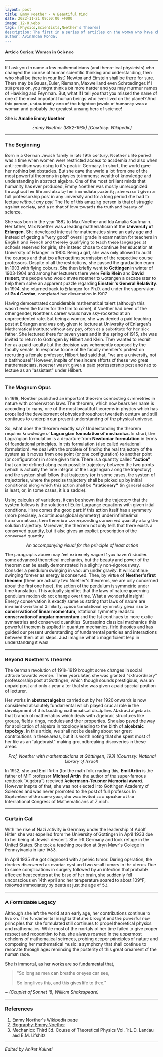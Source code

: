 ```yaml
---
layout: post
title: Emmy Noether - A Beautiful Mind
date: 2022-11-21 09:00:00 +0000
image: 12-0.webp
tags: [Physics,Scientists,Noether's Theorem]
description: The first in a series of articles on the women who have changed the landscape science forever.
author: Avinandan Mondal
---
```


#### Article Series: Women in Science

------
If I ask you to name a few mathematicians (and theoretical physicists) who changed the course of human scientific thinking and understanding, then who shall be there in your list? Newton and Einstein shall be there for sure. There may be Gauss, Euler, Riemann, Maxwell and even Schroedinger. If I still press on, you might think a bit more harder and you may murmur names of Hawking and Feynman. But, what if I tell you that you missed the name of one of the most important human beings who ever lived on the planet? And this person, undoubtedly one of the brightest jewels of humanity was a woman and probably the greatest unsung hero of science!

She is **Amalie Emmy Noether**.  

<p align="center">
   <img src="{{site.baseurl}}/img/12-1.webp" alt>
   <em>Emmy Noether (1882-1935) [Courtesy: Wikipedia]</em>
</p>

------

### The Beginning

Born in a German Jewish family in late 19th century, Noether's life period was a time when women were restricted access to academia and also when anti-semitism was rising to it's peak in Germany. In short, the world gave her nothing but obstacles. But she gave the world a lot: from one of the most powerful theorems in physics to immense wealth of knowledge and understanding in abstract algebra. One of the most brilliant minds that humanity has ever produced, Emmy Noether was mostly unrecognized throughout her life and also by her immediate posterity; she wasn't given a full professorship post in any university and for a long period she had to lecture *without any pay!* The life of this amazing person is that of struggle against society, and also that of love towards the truth and beauty of science.


She was born in the year 1882 to Max Noether and Ida Amalia Kaufmann. Her father, Max Noether was a leading mathematician at the **University of Erlangen**. She developed interest for mathematics since an early age and instead of getting a "very good" overall grade in examination for teachers in English and French and thereby qualifying to teach these languages at schools reserved for girls, she instead chose to continue her education at University of Erlangen in 1900. Being a girl, she was only allowed to audit the courses and that too after getting permission of the respective course professors. Despite of all the restrictions, she passed the graduation exam in 1903 with flying colours. She then briefly went to **Gottingen** in winter of 1903-1904 and among her lecturers there were **Felix Klein** and **David Hilbert**, the people who would invite Noether to Gottingen a decade later to help them solve an apparent puzzle regarding **Einstein's General Relativity**. In 1904, she returned back to Erlangen for Ph.D. and under the supervision of **Paul Gordan**, completed her dissertation in 1907. 

Having demonstrated considerable mathematical talent (although this wasn't even the trailer for the film to come), if Noether had been of the other gender, Noether's career would have sky-rocketed at an unprecedented rate. But being a woman, she was denied a paid teaching post at Erlangen and was only given to lecture at University of Enlargen's Mathematical Institute without any pay, often as a substitute for her sick father. She lectured there for seven years and in the spring of 1915, she was invited to return to Gottingen by Hilbert and Klein. They wanted to recruit her as a paid faculty but the decision was vehemently opposed by the faculty senate. In response to one of the faculty member's protest on recruiting a female professor, Hilbert had said that, "we are a university, not a bathhouse!" However, inspite of the sincere efforts of these two great mathematicians, Noether wasn't given a paid professorship post and had to lecture as an "assistant" under Hilbert. 

------

### The Magnum Opus
In 1918, Noether published an important theorem connecting symmetries in nature with conservation laws. The theorem, which now bears her name is according to many, one of the most beautiful theorems in physics which has propelled the development of physics throughout twentieth century and still continues to underpin our present understanding of the physical universe. 

So, what does the theorem exactly say? Understanding the theorem requires knowledge of **Lagrangian formulation of mechanics**. In short, the Lagrangian formulation is a departure from **Newtonian formulation** in terms of foundational principles. In this formulation (also called variational formulation), we deal with the problem of finding the real trajectory of the system as it moves from one point (or one configuration) to another point (or configuration) in some given time. There is a quantity called **"action"** that can be defined along each possible trajectory between the two points (which is actually the time integral of the Lagrangian along the trajectory) and the system shall follow that trajectory (or in some cases, the system of trajectories, where the precise trajectory shall be picked up by initial conditions) along which this action shall be **"stationary"** (in general action is least, or, in some cases, it is a saddle). 

Using calculus of variations, it can be shown that the trajectory that the system follows is the solution of Euler-Lagrange equations with given intial conditions. Here comes the good part: if this action itself has a symmetry (more precisely, a continuous global symmetry) under infinitesimal transformations, then there is a corresponding conserved quantity along the solution trajectory. Moreover, the theorem not only tells that there exists a conserved quantity, but it also gives an explicit prescription of the conserved quantity. 

<p align="center">
   <img src="{{site.baseurl}}/img/12-2.webp" alt>
   <em>An accompanying visual for the principle of least action</em>
</p>

The paragraphs above may feel extremely vague if you haven't studied some advanced theoretical mechanics, but the beauty and power of the theorem can be easily demonstrated in a slightly non-rigorous way. Consider a pendulum swinging in vacuum under gravity. It will continue swinging forever as energy is conserved. Then, by virtue of **Noether's first theorem** (there are actually two Noether's theorems, we are only concerned about the first one here), the action of the pendulum is symmetric under time translation. This actually signifies that the laws of nature governing pendulum motion do not change over time. What a wonderful insight! Energy conservation is exactly same as stating that laws of nature are invariant over time! Similarly, space translational symmetry gives rise to **conservation of linear momentum**, rotational symmetry leads to **conservation of angular momentum** and the list continues to more exotic symmetries and conserved quantities. Surpassing classical mechanics, this powerful theorem is applied in quantum mechanics, field theories and has guided our present understanding of fundamental particles and interactions between them at all steps. Just imagine what a magnificient leap in understanding it was!

------

### Beyond Noether's Theorem
The German revolution of 1918-1919 brought some changes in social attitude towards women. Three years later, she was granted "extraordinary" professorship post at Gottingen, which though sounds prestigious, was an unpaid post and only a year after that she was given a paid special position of lecturer. 

Her works in **abstract algebra** carried out by her 1920 onwards is now considered absolutely fundamental which played crucial role in the development of this budding mathematical discipline. Abstract algebra is that branch of mathematics which deals with algebraic structures like groups, fields, rings, modules and their properties. She also paved the way for application of algebra in topology leading to the birth of **algebraic topology**. In this article, we shall not be dealing about her great contributions in these areas, but it is worth noting that she spent most of her life as an "algebraist" making groundbreaking discoveries in these areas. 

<p align="center">
   <img src="{{site.baseurl}}/img/12-3.webp" alt>
   <em>Prof. Noether with mathematicians at Göttingen, 1931 (Courtesy: National Library of Israel)</em>
</p>

In 1932, she and Emil Artin (for the math folk reading this, **Emil Artin** is the father of MIT professor **Michael Artin**, the author of the super-famous textbook "Algebra") received **Ackermann-Teubner Memorial Award**. However inspite of that, she was not elected into Gottingen Academy of Sciences and was never promoted to the post of full professor. In September of the same year, she was invited as a speaker at the International Congress of Mathematicians at Zurich. 

------

### Curtain Call
With the rise of Nazi activity in Germany under the leadership of Adolf Hitler, she was expelled from the University of Gottingen in April 1933 due to her being of Jewish descent. She left Germany and took refuge in the United States. She took a teaching position at Bryn Mawr's College in Pennsylvania in late 1933. 

In April 1935 she got diagnosed with a pelvic tumor. During operation, the doctors discovered an ovarian cyst and two small tumors in the uterus. Due to some complications in surgery followed by an infection that probably affected heat centers at the base of her brain, she suddenly fell unconscious on 14th April and her temperature soared to about 109&deg;F, followed immediately by death at just the age of 53.

------

### A Formidable Legacy
Although she left the world at an early age, her contributions continue to live on. The fundamental insights that she brought and the powerful new principles that she formulated still continues to propel theoretical physics and mathematics. While most of the mortals of her time failed to give proper respect and recognition to her, she always roamed in the uppermost echelons of mathematical sciences, probing deeper principles of nature and composing her mathematical music: a symphony that shall continue to resonate through ages reminding the posterity of this great ornament of the human race. 

She is immortal, as her works are so fundamental that,

> "So long as men can breathe or eyes can see,
> 
> So long lives this, and this gives life to thee."

*~ (Couplet of Sonnet 18, William Shakespeare)*

------

### References

1. [Emmy Noether's Wikipedia page](https://en.wikipedia.org/wiki/Emmy_Noether)
2. [Biography: Emmy Noether](https://www.britannica.com/biography/Emmy-Noether)
3. Mechanics: Third Ed. Course of Theoretical Physics Vol. 1: L.D. Landau and E.M. Lifshitz

------

*Edited by Aniket Kukreti*
